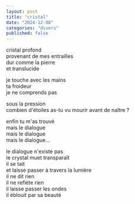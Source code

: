```yaml
---
layout: post
title: "cristal"
date: "2024-12-08"
categories: "divers"
published: false
---
```


cristal profond  
provenant de mes entrailles  
dur comme la pierre  
et translucide  

je touche avec les mains  
ta froideur  
je ne comprends pas  

sous la pression  
combien d'étoiles as-tu vu mourir avant de naître ?

enfin tu m'as trouvé  
mais le dialogue  
mais le dialogue  
mais le dialogue...  

le dialogue n'existe pas  
le crystal muet transparaît  
il se tait  
et laisse passer à travers la lumière  
il ne dit rien  
il ne reflète rien  
il laisse passer les ondes  
il éblouit par sa beauté  
